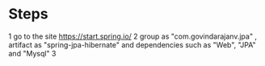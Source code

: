 Steps
=====

1	go to the site https://start.spring.io/
2	group as "com.govindarajanv.jpa" , artifact as "spring-jpa-hibernate" and dependencies such as "Web", "JPA" and "Mysql"
3 		
